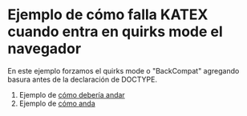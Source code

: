 # Ejemplo de cómo falla KATEX cuando entra en quirks mode el navegador

En este ejemplo forzamos el quirks mode o "BackCompat" agregando basura antes de la declaración de DOCTYPE.

1. Ejemplo de [cómo debería andar](ejemplo1)
2. Ejemplo de [cómo anda](ejemplo2)
